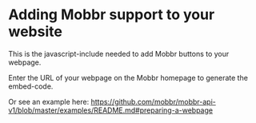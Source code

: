# Adding Mobbr support to your website

This is the javascript-include needed to add Mobbr buttons to your webpage. 

Enter the URL of your webpage on the Mobbr homepage to generate the embed-code.

Or see an example here: https://github.com/mobbr/mobbr-api-v1/blob/master/examples/README.md#preparing-a-webpage
